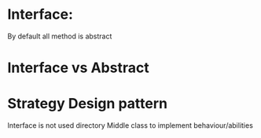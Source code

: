 # Interface:
By default all method is abstract
# Interface vs Abstract
# Strategy Design pattern
Interface is not used directory
Middle class to implement behaviour/abilities